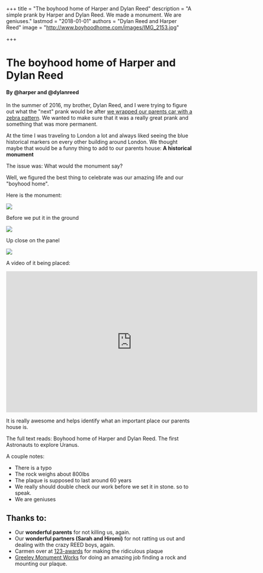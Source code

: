 +++
title = "The boyhood home of Harper and Dylan Reed"
description = "A simple prank by Harper and Dylan Reed. We made a monument. We are geniuses."
lastmod = "2018-01-01"
authors = "Dylan Reed and Harper Reed"
image = "http://www.boyhoodhome.com/images/IMG_2153.jpg"


+++

# The boyhood home of Harper and Dylan Reed

#### By @harper and @dylanreed

In the summer of 2016, my brother, Dylan Reed, and I were trying to figure out what the "next" prank would be after [we wrapped our parents car with a zebra pattern](http://zebraprank.com). We wanted to make sure that it was a really great prank and something that was more permanent. 

At the time I was traveling to London a lot and always liked seeing the blue historical markers on every other building around London. We thought maybe that would be a funny thing to add to our parents house: **A historical monument**

The issue was: What would the monument say? 

Well, we figured the best thing to celebrate was our amazing life and our "boyhood home".

Here is the monument:  

<img src="/images/IMG_2153.jpg" class="img-responsive center-block" />

Before we put it in the ground

<img src="/images/IMG_2150.JPG" class="img-responsive center-block" />

Up close on the panel

<img src="/images/IMG_2154.jpg" class="img-responsive center-block" />

A video of it being placed:

<iframe width="678" height="381" src="https://www.youtube-nocookie.com/embed/Ge7DeCK7xek?rel=0" frameborder="0" allow="autoplay; encrypted-media" allowfullscreen></iframe>

It is really awesome and helps identify what an important place our parents house is. 

The full text reads: Boyhood home of Harper and Dylan Reed. The first Astronauts to explore Uranus. 

A couple notes: 

* There is a typo
* The rock weighs about 800lbs
* The plaque is supposed to last around 60 years
* We really should double check our work before we set it in stone. so to speak. 
* We are geniuses


## Thanks to:

* Our **wonderful parents** for not killing us, again.
* Our **wonderful partners (Sarah and Hiromi)** for not ratting us out and dealing with the crazy REED boys, again.
* Carmen over at [123-awards](123-awards.com) for making the ridiculous plaque
* [Greeley Monument Works](http://greeleymonumentworks.com/) for doing an amazing job finding a rock and mounting our plaque.
